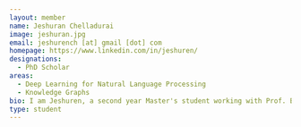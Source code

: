 ```yaml
---
layout: member
name: Jeshuran Chelladurai
image: jeshuran.jpg
email: jeshurench [at] gmail [dot] com
homepage: https://www.linkedin.com/in/jeshuren/
designations: 
  - PhD Scholar
areas:
  - Deep Learning for Natural Language Processing
  - Knowledge Graphs
bio: I am Jeshuren, a second year Master's student working with Prof. Balaraman Ravindran. My research interests include Deep Learning for NLP and Knowledge Graphs. I am currently working on reconciling knowledge graphs and generating descriptions.
type: student
---
```

